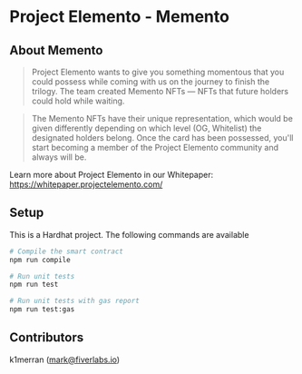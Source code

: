# Project Elemento - Memento

## About Memento
> Project Elemento wants to give you something momentous that you could possess while coming with us on the journey to finish the trilogy. The team created Memento NFTs — NFTs that future holders could hold while waiting.

> The Memento NFTs have their unique representation, which would be given differently depending on which level (OG, Whitelist) the designated holders belong. Once the card has been possessed, you'll start becoming a member of the Project Elemento community and always will be.

Learn more about Project Elemento in our Whitepaper:
https://whitepaper.projectelemento.com/

## Setup
This is a Hardhat project. The following commands are available
```sh
# Compile the smart contract
npm run compile

# Run unit tests
npm run test

# Run unit tests with gas report
npm run test:gas
```

## Contributors
k1merran (mark@fiverlabs.io)
